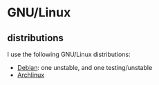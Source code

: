 # GNU/Linux

## distributions

I use the following GNU/Linux distributions:

* [Debian](http://debian.org): one unstable, and one testing/unstable
* [Archlinux](http://archlinux.org)

